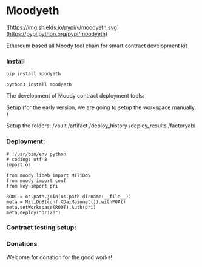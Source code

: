 # Moodyeth

![https://img.shields.io/pypi/v/moodyeth.svg](https://pypi.python.org/pypi/moodyeth)

Ethereum based all Moody tool chain for smart contract development kit

### Install

`pip install moodyeth`

`python3 install moodyeth`


The development of Moody contract deployment tools:

Setup (for the early version, we are going to setup the workspace manually. )

Setup the folders:
 /vault
 /artifact
 /deploy_history
 /deploy_results
 /factoryabi


### Deployment:

```
# !/usr/bin/env python
# coding: utf-8
import os

from moody.libeb import MiliDoS
from moody import conf
from key import pri

ROOT = os.path.join(os.path.dirname(__file__))
meta = MiliDoS(conf.XDaiMainnet()).withPOA()
meta.setWorkspace(ROOT).Auth(pri)
meta.deploy("Ori20")

```

### Contract testing setup:



### Donations

Welcome for donation for the good works!